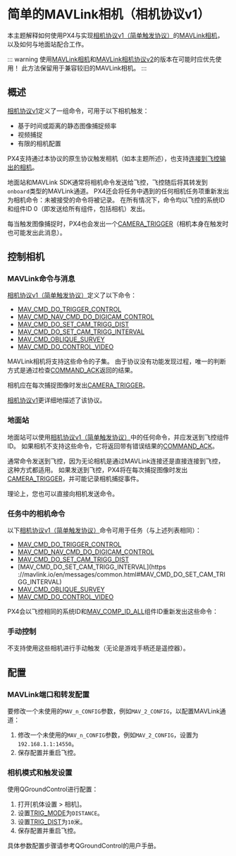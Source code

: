 # 简单的MAVLink相机（相机协议v1）

本主题解释如何使用PX4与实现[相机协议v1（简单触发协议）](https://mavlink.io/en/services/camera_v1.html)的[MAVLink相机](../camera/index.md)，以及如何与地面站配合工作。

::: warning
使用[MAVLink相机](../camera/mavlink_v2_camera.md)和[MAVLink相机协议v2](https://mavlink.io/en/services/camera.html)的版本在可能时应优先使用！
此方法保留用于兼容较旧的MAVLink相机。
:::

## 概述

[相机协议v1](https://mavlink.io/en/services/camera_v1.html)定义了一组命令，可用于以下相机触发：

- 基于时间或距离的静态图像捕捉频率
- 视频捕捉
- 有限的相机配置

PX4支持通过本协议的原生协议触发相机（如本主题所述），也支持[连接到飞控输出的相机](../camera/fc_connected_camera.md)。

地面站和MAVLink SDK通常将相机命令发送给飞控，飞控随后将其转发到`onboard`类型的MAVLink通道。
PX4还会将任务中遇到的任何相机任务项重新发出为相机命令：未被接受的命令将被记录。
在所有情况下，命令均以飞控的系统ID和组件ID 0（即发送给所有组件，包括相机）发出。

每当触发图像捕捉时，PX4也会发出一个[CAMERA_TRIGGER](https://mavlink.io/en/messages/common.html#CAMERA_TRIGGER)（相机本身在触发时也可能发出此消息）。

## 控制相机

### MAVLink命令与消息

[相机协议v1（简单触发协议）](https://mavlink.io/en/services/camera_v1.html)定义了以下命令：

- [MAV_CMD_DO_TRIGGER_CONTROL](https://mavlink.io/en/messages/common.html#MAV_CMD_DO_TRIGGER_CONTROL)
- [MAV_CMD_NAV_CMD_DO_DIGICAM_CONTROL](https://mavlink.io/en/messages/common.html#MAV_CMD_NAV_CMD_DO_DIGICAM_CONTROL)
- [MAV_CMD_DO_SET_CAM_TRIGG_DIST](https://mavlink.io/en/messages/common.html#MAV_CMD_DO_SET_CAM_TRIGG_DIST)
- [MAV_CMD_DO_SET_CAM_TRIGG_INTERVAL](https://mavlink.io/en/messages/common.html#MAV_CMD_DO_SET_CAM_TRIGG_INTERVAL)
- [MAV_CMD_OBLIQUE_SURVEY](https://mavlink.io/en/messages/common.html#MAV_CMD_OBLIQUE_SURVEY)
- [MAV_CMD_DO_CONTROL_VIDEO](https://mavlink.io/en/messages/common.html#MAV_CMD_DO_CONTROL_VIDEO)

MAVLink相机将支持这些命令的子集。
由于协议没有功能发现过程，唯一的判断方式是通过检查[COMMAND_ACK](https://mavlink.io/en/messages/common.html#COMMAND_ACK)返回的结果。

相机应在每次捕捉图像时发出[CAMERA_TRIGGER](https://mavlink.io/en/messages/common.html#CAMERA_TRIGGER)。

[相机协议v1](https://mavlink.io/en/services/camera_v1.html)更详细地描述了该协议。

### 地面站

地面站可以使用[相机协议v1（简单触发协议）](https://mavlink.io/en/services/camera_v1.html)中的任何命令，并应发送到飞控组件ID。
如果相机不支持这些命令，它将返回带有错误结果的[COMMAND_ACK](https://mavlink.io/en/messages/common.html#COMMAND_ACK)。

通常命令发送到飞控，因为无论相机是通过MAVLink连接还是直接连接到飞控，这种方式都适用。
如果发送到飞控，PX4将在每次捕捉图像时发出[CAMERA_TRIGGER](https://mavlink.io/en/messages/common.html#CAMERA_TRIGGER)，并可能记录相机捕捉事件。

<!-- "May" because the camera feedback module is "supposed"  to log just camera capture from a capture pin connected to camera hotshoe, but currently logs all camera trigger events from the camera trigger driver https://github.com/PX4/PX4-Autopilot/pull/23103 -->

理论上，您也可以直接向相机发送命令。

### 任务中的相机命令

以下[相机协议v1（简单触发协议）](https://mavlink.io/en/services/camera_v1.html)命令可用于任务（与上述列表相同）：

- [MAV_CMD_DO_TRIGGER_CONTROL](https://mavlink.io/en/messages/common.html#MAV_CMD_DO_TRIGGER_CONTROL)
- [MAV_CMD_NAV_CMD_DO_DIGICAM_CONTROL](https://mavlink.io/en/messages/common.html#MAV_CMD_NAV_CMD_DO_DIGICAM_CONTROL)
- [MAV_CMD_DO_SET_CAM_TRIGG_DIST](https://mavlink.io/en/messages/common.html#MAV_CMD_DO_SET_CAM_TRIGG_DIST)
- [MAV_CMD_DO_SET_CAM_TRIGG_INTERVAL](https
://mavlink.io/en/messages/common.html#MAV_CMD_DO_SET_CAM_TRIGG_INTERVAL)
- [MAV_CMD_OBLIQUE_SURVEY](https://mavlink.io/en/messages/common.html#MAV_CMD_OBLIQUE_SURVEY)
- [MAV_CMD_DO_CONTROL_VIDEO](https://mavlink.io/en/messages/common.html#MAV_CMD_DO_CONTROL_VIDEO)

PX4会以飞控相同的系统ID和[MAV_COMP_ID_ALL](https://mavlink.io/en/messages/common.html#MAV_COMP_ID_ALL)组件ID重新发出这些命令：

<!-- See camera_architecture.md topic for detail on how this is implemented -->

### 手动控制

不支持使用这些相机进行手动触发（无论是游戏手柄还是遥控器）。

## 配置

### MAVLink端口和转发配置

要修改一个未使用的`MAV_n_CONFIG`参数，例如`MAV_2_CONFIG`，以配置MAVLink通道：

1. 修改一个未使用的`MAV_n_CONFIG`参数，例如`MAV_2_CONFIG`，设置为`192.168.1.1:14550`。
2. 保存配置并重启飞控。

### 相机模式和触发设置

使用QGroundControl进行配置：

1. 打开[机体设置 > 相机]。
2. 设置[TRIG_MODE](...)为`DISTANCE`。
3. 设置[TRIG_DIST](...)为`10`米。
4. 保存配置并重启飞控。

具体参数配置步骤请参考QGroundControl的用户手册。